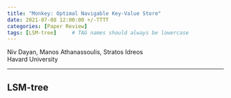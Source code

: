 ```yaml
---
title: "Monkey: Optimal Navigable Key-Value Store"
date: 2021-07-08 12:00:00 +/-TTTT
categories: [Paper Review]
tags: [LSM-tree]     # TAG names should always be lowercase
---
```

Niv Dayan, Manos Athanassoulis, Stratos Idreos  
Havard University

---
## LSM-tree

